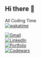 ## Hi there 👋

All Coding Time
<br>
[![wakatime](https://wakatime.com/badge/user/018ee67a-8597-4af3-ab6a-199ac4f20f9d.svg)](https://wakatime.com/@018ee67a-8597-4af3-ab6a-199ac4f20f9d)
<br>

[![Gmail](https://img.shields.io/badge/Gmail-D14836?style=for-the-badge&logo=gmail&logoColor=white)](mailto:tarik.dahhane.pro@gmail.com)
<br>
[![LinkedIn](https://img.shields.io/badge/linkedin-%230077B5.svg?style=for-the-badge&logo=linkedin&logoColor=white)](https://www.linkedin.com/in/tarik-dahhane-0777b3313)
<br>
[![Portfolio](https://img.shields.io/badge/Portfolio-%23000000.svg?style=for-the-badge)](https://zibounne.github.io/Portfolio/)
<br>
[![Codewars](https://img.shields.io/badge/Codewars-B1361E?style=for-the-badge&logo=codewars&logoColor=grey)](https://www.codewars.com/users/Zibounne)
